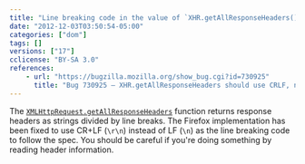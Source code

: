 ```yaml
---
title: "Line breaking code in the value of `XHR.getAllResponseHeaders()` has been changed"
date: "2012-12-03T03:50:54-05:00"
categories: ["dom"]
tags: []
versions: ["17"]
cclicense: "BY-SA 3.0"
references:
    - url: "https://bugzilla.mozilla.org/show_bug.cgi?id=730925"
      title: "Bug 730925 – XHR.getAllResponseHeaders should use CRLF, not LF per spec"
---
```

The [`XMLHttpRequest.getAllResponseHeaders`](https://developer.mozilla.org/docs/Web/API/XMLHttpRequest#getAllResponseHeaders) function returns response headers as strings divided by line breaks. The Firefox implementation has been fixed to use CR+LF (`\r\n`) instead of LF (`\n`) as the line breaking code to follow the spec. You should be careful if you're doing something by reading header information.
